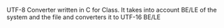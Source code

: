 UTF-8 Converter written in C for Class. It takes into account BE/LE of the system and the file and converters it to UTF-16 BE/LE
